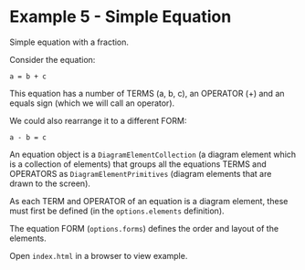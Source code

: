 # Example 5 - Simple Equation

Simple equation with a fraction.

Consider the equation:

```
a = b + c
```

This equation has a number of TERMS (a, b, c), an OPERATOR (+) and an equals sign (which we will call an operator).

We could also rearrange it to a different FORM:

```
a - b = c
```

An equation object is a `DiagramElementCollection` (a diagram element which is a collection of elements) that groups all the equations TERMS and OPERATORS as `DiagramElementPrimitives` (diagram elements that are drawn to the screen).

As each TERM and OPERATOR of an equation is a diagram element, these must first be defined (in the `options.elements` definition).

The equation FORM (`options.forms`) defines the order and layout of the elements.

Open `index.html` in a browser to view example.